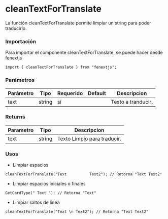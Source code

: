 # cleanTextForTranslate

La función cleanTextForTranslate permite limpiar un string para poder traducirlo.

### Importación

Para importar el componente cleanTextForTranslate, se puede hacer desde fenextjs

```tsx copy
import { cleanTextForTranslate } from "fenextjs";
```

### Parámetros

| Parámetro | Tipo   | Requerido | Default | Descripcion        |
| --------- | ------ | --------- | ------- | ------------------ |
| text      | string | sí        |         | Texto a tranducir. |

### Returns

| Parametro | Tipo   | Descripcion                 |
| --------- | ------ | --------------------------- |
| text      | string | Texto Limpio para traducir. |

### Usos

-   Limpiar espacios

```tsx copy
cleanTextForTranslate("Text          Text2"); // Retorna "Text Text2"
```

-   Limpiar espacios iniciales o finales

```tsx copy
GetCardType(" Text "); // Retorna "Text"
```

-   Limpiar saltos de linea

```tsx copy
cleanTextForTranslate("Text \n Text2"); // Retorna "Text Text2"
```
